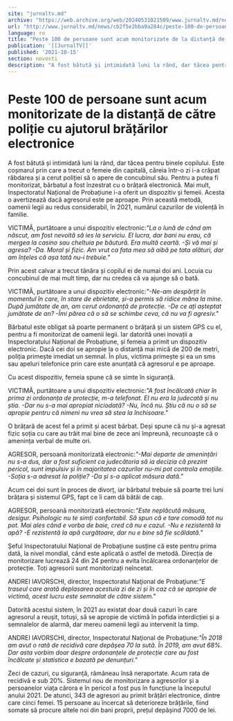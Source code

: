 ```yaml
---
site: "jurnaltv.md"
archive: "https://web.archive.org/web/20240531021509/www.jurnaltv.md/news/cb2f5e2bba9a284c/peste-100-de-persoane-sunt-acum-monitorizate-de-la-distanta-de-catre-politie-cu-ajutorul-bratarilor-electronice.html?fbclid=IwAR1Ce5dXXZsrbSz92z63Op7RIImUoJPw_6UVckWlX29T6nWfZUUSgaNiwDo"
url: "http://www.jurnaltv.md/news/cb2f5e2bba9a284c/peste-100-de-persoane-sunt-acum-monitorizate-de-la-distanta-de-catre-politie-cu-ajutorul-bratarilor-electronice.html"
language: ro
title: "Peste 100 de persoane sunt acum monitorizate de la distanță de către poliție cu ajutorul brățărilor electronice"
publication: '[[JurnalTV]]'
published: '2021-10-15'
section: novosti
description: "A fost bătută și intimidată luni la rând, dar tăcea pentru binele copilului. Este coșmarul prin care a trecut o femeie din capitală, căreia într-o zi i-a crăpat răbdarea și a cerut poliției să o apere de concubinul său. Pentru a putea fi monitorizat, bărbatul a fost înzestrat cu o brățară electronică. Mai mult, Inspectoratul Național de Probațiune i-a oferit un dispozitiv și femeii. Acesta o avertizează dacă agresorul este pe aproape. Prin această metodă, oamenii legii au redus considerabil, în 2021, numărul cazurilor de violență în familie."
---
```


# Peste 100 de persoane sunt acum monitorizate de la distanță de către poliție cu ajutorul brățărilor electronice

A fost bătută și intimidată luni la rând, dar tăcea pentru binele copilului. Este coșmarul prin care a trecut o femeie din capitală, căreia într-o zi i-a crăpat răbdarea și a cerut poliției să o apere de concubinul său. Pentru a putea fi monitorizat, bărbatul a fost înzestrat cu o brățară electronică. Mai mult, Inspectoratul Național de Probațiune i-a oferit un dispozitiv și femeii. Acesta o avertizează dacă agresorul este pe aproape. Prin această metodă, oamenii legii au redus considerabil, în 2021, numărul cazurilor de violență în familie.

VICTIMĂ, purtătoare a unui dispozitiv electronic:*"La o lună de când am născut, am fost nevoită să ies la serviciu. El lucra, dar bani nu erau, că mergea la casino sau cheltuia pe băutură. Era multă ceartă. -Și vă mai și agresa? -Da. Moral și fizic. Am vrut ca fata mea să aibă pe tata alături, dar am înțeles că așa tată nu-i trebuie."*

Prin acest calvar a trecut tânăra și copilul ei de numai doi ani. Locuia cu concubinul de mai mult timp, dar nu credea că va ajunge să o bată.

VICTIMĂ, purtătoare a unui dispozitiv electronic:*"-Ne-am despărțit în momentul în care, în stare de ebrietate, și-a permis să ridice mâna la mine. După jumătate de an, am cerut ordonanță de protecție. -De ce ați așteptat jumătate de an? -Îmi părea că o să se schimbe ceva, că nu va fi agresiv."*

Bărbatul este obligat să poarte permanent o brățară și un sistem GPS cu el, pentru a fi monitorizat de oamenii legii. Iar datorită unei inovații a Inspectoratului Național de Probațiune, și femeia a primit un dispozitiv electronic. Dacă cei doi se apropie la o distanță mai mică de 200 de metri, poliția primește imediat un semnal. În plus, victima primește și ea un sms sau apeluri telefonice prin care este anunțată că agresorul e pe aproape.

Cu acest dispozitiv, femeia spune că se simte în siguranță.

VICTIMĂ, purtătoare a unui dispozitiv electronic:*"A fost încălcată chiar în prima zi ordonanța de protecție, m-a telefonat. El nu era la judecată și nu știa. -Dar nu s-a mai apropiat niciodată? -Nu, încă nu. Știu că nu o să se apropie pentru că nimeni nu vrea să stea la închisoare."*

O brățară de acest fel a primit și acest bărbat. Deși spune că nu și-a agresat fizic soția cu care au trăit mai bine de zece ani împreună, recunoaște că o amenința verbal de multe ori.

AGRESOR, persoană monitorizată electronic:*"-Mai departe de amenințări nu s-a dus, dar a fost suficient ca judecătoria să ia decizia că prezint pericol, sunt impulsiv și în majoritatea cazurilor nu-mi pot controla emoțiile. -Soția s-a adresat la poliție? -Da și s-a aplicat măsura dată."*

Acum cei doi sunt în proces de divorț, iar bărbatul trebuie să poarte trei luni brățara și sistemul GPS, fapt ce îi cam dă bătăi de cap.

AGRESOR, persoană monitorizată electronic:*"Este neplăcută măsura, desigur. Psihologic nu te simți confortabil. Să spun că e tare comodă tot nu pot. Mai ales când e vorba de baie, cred că nu e cazul. -Nu e rezistentă la apă? -E rezistentă la apă curgătoare, dar nu e bine să fie scăldată."*

Șeful Inspectoratului Național de Probațiune susține că este pentru prima dată, la nivel mondial, când este aplicată o astfel de metodă. Direcția de monitorizare lucrează 24 din 24 pentru a evita încălcarea ordonanțelor de protecție. Toți agresorii sunt monitorizați neîncetat.

ANDREI IAVORSCHI, director, Inspectoratul Naţional de Probaţiune:*"E traseul care arată deplasarea acestuia zi de zi și în caz că se apropie de victimă, acest lucru este semnalat de către sistem."*

Datorită acestui sistem, în 2021 au existat doar două cazuri în care agresorul a reușit, totuși, să se apropie de victimă în pofida interdicției și a semnalelor de alarmă, dar mereu oamenii legii au intervenit la timp.

ANDREI IAVORSCHI, director, Inspectoratul Naţional de Probaţiune:*"În 2018 am avut o rată de recidivă care depășea 70 la sută. În 2019, am avut 68%. Dar asta vorbim doar despre ordonanțele de protecție care au fost încălcate și statistica e bazată pe denunțuri."*

Zeci de cazuri, cu siguranță, rămâneau însă neraportate. Acum rata de recidivă e sub 20%. Sistemul nou de monitorizare a agresorilor și a persoanelor viața cărora e în pericol a fost pus în funcțiune la începutul anului 2021. De atunci, 343 de agresori au primit brățări electronice, dintre care cinci femei. 15 persoane au încercat să deterioreze brățările, fiind somate să procure altele noi din bani proprii, prețul depășind 7000 de lei.